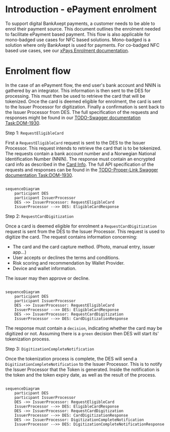 # Introduction - ePayment enrolment

To support digital BankAxept payments, a customer needs to be able to enrol their payment source.
This document outlines the enrolment needed to facilitate ePayment based payment. This flow is also applicable
for mono-badged use cases for NFC based solutions. Mono-badged is a solution where only BankAxept is used for payments.
For co-badged NFC based use cases, see our [xPays Enrolment documentation](./enrolment_xpays.md).

# Enrolment flow

In the case of an ePayment flow, the end user's bank account and NNIN is gathered by an integrator.
This information is then sent to the DES for processing.
This must then be used to retrieve the card that will be tokenized.
Once the card is deemed eligible for enrolment, the card is sent to the Issuer Processor for digitization.
Finally a confirmation is sent back to the Issuer Processor from DES.
The full specification of the requests and responses might be found in
our [TODO-Swagger documentation Task:DOM-1930](https://des.bankaxept.no/swagger/).

Step 1: `RequestEligibleCard`

First a `RequestEligibleCard` request is sent to the DES to the Issuer Processor.
This request intends to retrieve the card that is to be tokenized.
The requests contain a bank account number and a Norwegian National Identification Number (NNIN).
The response must contain an encrypted card info as described
in the [Card Info](./enrolment_common_components.md#card-info). The full API specification of the requests and responses can be found in
the [TODO-Proper-Link Swagger documentation Task:DOM-1930](https://des.bankaxept.no/swagger/).

```mermaid

sequenceDiagram
    participant DES
    participant IssuerProcessor
    DES ->> IssuerProcessor: RequestEligibleCard
    IssuerProcessor -->> DES: EligibleCardResponse
```

Step 2: `RequestCardDigitization`

Once a card is deemed eligible for enrolment a `RequestCardDigitization` request is sent from the DES to the Issuer Processor. This request is used to digitize
the card. The request contains information concerning:

- The card and the card capture method. (Photo, manual entry, issuer app...)
- User accepts or declines the terms and conditions.
- Risk scoring and recommendation by Wallet Provider.
- Device and wallet information.

The issuer may then approve or decline.

```mermaid

sequenceDiagram
    participant DES
    participant IssuerProcessor
    DES ->> IssuerProcessor: RequestEligibleCard
    IssuerProcessor -->> DES: EligibleCardResponse
    DES ->> IssuerProcessor: RequestCardDigitization
    IssuerProcessor -->> DES: CardDigitizationResponse
```

The response must contain a `decision`, indicating whether the card may be digitized or not.
Assuming there is a `green` decision then DES will start its' tokenization process.

Step 3: `DigitizationCompleteNotification`

Once the tokenization process is complete, the DES will send a `DigitizationCompleteNotification` to the Issuer Processor.
This is to notify the Issuer Processor that the Token is generated.
Inside the notification is the token and the token expiry date, as well as the result of the process.

```mermaid

sequenceDiagram
    participant DES
    participant IssuerProcessor
    DES ->> IssuerProcessor: RequestEligibleCard
    IssuerProcessor -->> DES: EligibleCardResponse
    DES ->> IssuerProcessor: RequestCardDigitization
    IssuerProcessor -->> DES: CardDigitizationResponse
    DES ->> IssuerProcessor: DigitizationCompleteNotification
    IssuerProcessor -->> DES: DigitizationCompleteNotificationResponse
```
